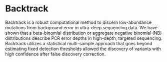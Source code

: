 # Backtrack
Backtrack is a robust computational method to discern low-abundance mutations from background error in ultra-deep sequencing data. We have shown that a beta-binomial distribution or aggregate negative binomial (NB) distributions describe PCR error depths in high-depth, targeted sequencing.  Backtrack utilizes a statistical multi-sample approach that goes beyond estimating fixed detection thresholds allowed the discovery of variants with high confidence after false discovery correction. 
